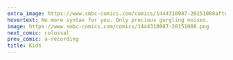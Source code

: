 ```yaml
---
extra_image: https://www.smbc-comics.com/comics/1444310987-20151008after.png
hovertext: No more syntax for you. Only precious gurgling noises.
image: https://www.smbc-comics.com/comics/1444310987-20151008.png
next_comic: colossal
prev_comic: a-recording
title: Kids
---
```


